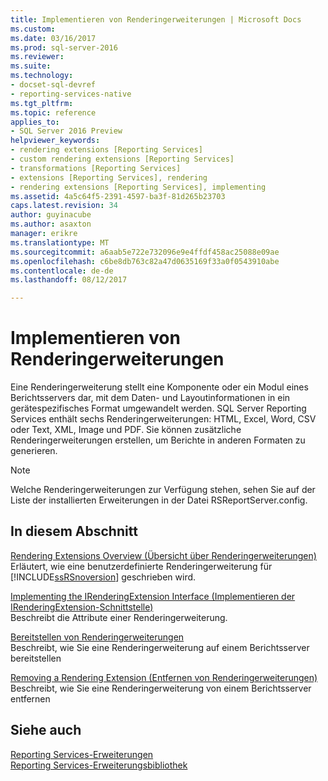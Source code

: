 ```yaml
---
title: Implementieren von Renderingerweiterungen | Microsoft Docs
ms.custom: 
ms.date: 03/16/2017
ms.prod: sql-server-2016
ms.reviewer: 
ms.suite: 
ms.technology:
- docset-sql-devref
- reporting-services-native
ms.tgt_pltfrm: 
ms.topic: reference
applies_to:
- SQL Server 2016 Preview
helpviewer_keywords:
- rendering extensions [Reporting Services]
- custom rendering extensions [Reporting Services]
- transformations [Reporting Services]
- extensions [Reporting Services], rendering
- rendering extensions [Reporting Services], implementing
ms.assetid: 4a5c64f5-2391-4597-ba3f-81d265b23703
caps.latest.revision: 34
author: guyinacube
ms.author: asaxton
manager: erikre
ms.translationtype: MT
ms.sourcegitcommit: a6aab5e722e732096e9e4ffdf458ac25088e09ae
ms.openlocfilehash: c6be8db763c82a47d0635169f33a0f0543910abe
ms.contentlocale: de-de
ms.lasthandoff: 08/12/2017

---
```

# <a name="implementing-a-rendering-extension"></a>Implementieren von Renderingerweiterungen
  Eine Renderingerweiterung stellt eine Komponente oder ein Modul eines Berichtsservers dar, mit dem Daten- und Layoutinformationen in ein gerätespezifisches Format umgewandelt werden. SQL Server Reporting Services enthält sechs Renderingerweiterungen: HTML, Excel, Word, CSV oder Text, XML, Image und PDF. Sie können zusätzliche Renderingerweiterungen erstellen, um Berichte in anderen Formaten zu generieren.  
  
> [!NOTE]  
>  Welche Renderingerweiterungen zur Verfügung stehen, sehen Sie auf der Liste der installierten Erweiterungen in der Datei RSReportServer.config.  
  
## <a name="in-this-section"></a>In diesem Abschnitt  
 [Rendering Extensions Overview (Übersicht über Renderingerweiterungen)](../../../reporting-services/extensions/rendering-extension/rendering-extensions-overview.md)  
 Erläutert, wie eine benutzerdefinierte Renderingerweiterung für [!INCLUDE[ssRSnoversion](../../../includes/ssrsnoversion-md.md)] geschrieben wird.  
  
 [Implementing the IRenderingExtension Interface (Implementieren der IRenderingExtension-Schnittstelle)](../../../reporting-services/extensions/rendering-extension/implementing-the-irenderingextension-interface.md)  
 Beschreibt die Attribute einer Renderingerweiterung.  
  
 [Bereitstellen von Renderingerweiterungen](../../../reporting-services/extensions/rendering-extension/deploying-a-rendering-extension.md)  
 Beschreibt, wie Sie eine Renderingerweiterung auf einem Berichtsserver bereitstellen  
  
 [Removing a Rendering Extension (Entfernen von Renderingerweiterungen)](../../../reporting-services/extensions/rendering-extension/removing-a-rendering-extension.md)  
 Beschreibt, wie Sie eine Renderingerweiterung von einem Berichtsserver entfernen  
  
## <a name="see-also"></a>Siehe auch  
 [Reporting Services-Erweiterungen](../../../reporting-services/extensions/reporting-services-extensions.md)   
 [Reporting Services-Erweiterungsbibliothek](../../../reporting-services/extensions/reporting-services-extension-library.md)  
  
  
